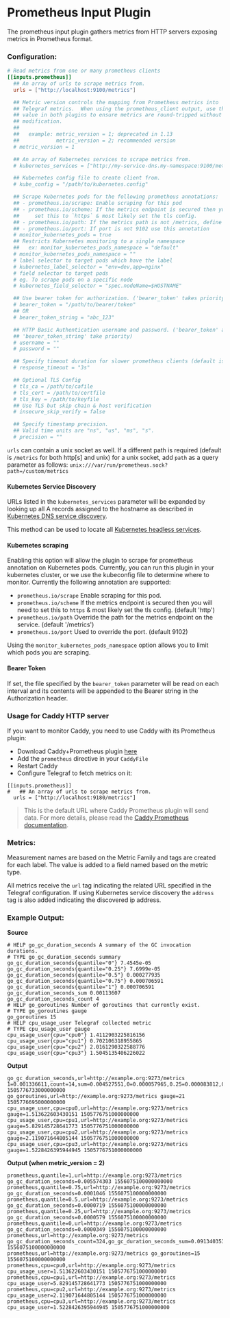 # Prometheus Input Plugin

The prometheus input plugin gathers metrics from HTTP servers exposing metrics
in Prometheus format.

### Configuration:

```toml
# Read metrics from one or many prometheus clients
[[inputs.prometheus]]
  ## An array of urls to scrape metrics from.
  urls = ["http://localhost:9100/metrics"]

  ## Metric version controls the mapping from Prometheus metrics into
  ## Telegraf metrics.  When using the prometheus_client output, use the same
  ## value in both plugins to ensure metrics are round-tripped without
  ## modification.
  ##
  ##   example: metric_version = 1; deprecated in 1.13
  ##            metric_version = 2; recommended version
  # metric_version = 1

  ## An array of Kubernetes services to scrape metrics from.
  # kubernetes_services = ["http://my-service-dns.my-namespace:9100/metrics"]

  ## Kubernetes config file to create client from.
  # kube_config = "/path/to/kubernetes.config"

  ## Scrape Kubernetes pods for the following prometheus annotations:
  ## - prometheus.io/scrape: Enable scraping for this pod
  ## - prometheus.io/scheme: If the metrics endpoint is secured then you will need to
  ##     set this to `https` & most likely set the tls config.
  ## - prometheus.io/path: If the metrics path is not /metrics, define it with this annotation.
  ## - prometheus.io/port: If port is not 9102 use this annotation
  # monitor_kubernetes_pods = true
  ## Restricts Kubernetes monitoring to a single namespace
  ##   ex: monitor_kubernetes_pods_namespace = "default"
  # monitor_kubernetes_pods_namespace = ""
  # label selector to target pods which have the label
  # kubernetes_label_selector = "env=dev,app=nginx"
  # field selector to target pods
  # eg. To scrape pods on a specific node
  # kubernetes_field_selector = "spec.nodeName=$HOSTNAME"

  ## Use bearer token for authorization. ('bearer_token' takes priority)
  # bearer_token = "/path/to/bearer/token"
  ## OR
  # bearer_token_string = "abc_123"

  ## HTTP Basic Authentication username and password. ('bearer_token' and
  ## 'bearer_token_string' take priority)
  # username = ""
  # password = ""

  ## Specify timeout duration for slower prometheus clients (default is 3s)
  # response_timeout = "3s"

  ## Optional TLS Config
  # tls_ca = /path/to/cafile
  # tls_cert = /path/to/certfile
  # tls_key = /path/to/keyfile
  ## Use TLS but skip chain & host verification
  # insecure_skip_verify = false

  ## Specify timestamp precision.
  ## Valid time units are "ns", "us", "ms", "s".
  # precision = ""
```

`urls` can contain a unix socket as well. If a different path is required (default is `/metrics` for both http[s] and unix) for a unix socket, add `path` as a query parameter as follows: `unix:///var/run/prometheus.sock?path=/custom/metrics`

#### Kubernetes Service Discovery

URLs listed in the `kubernetes_services` parameter will be expanded
by looking up all A records assigned to the hostname as described in
[Kubernetes DNS service discovery](https://kubernetes.io/docs/concepts/services-networking/service/#dns).

This method can be used to locate all
[Kubernetes headless services](https://kubernetes.io/docs/concepts/services-networking/service/#headless-services).

#### Kubernetes scraping

Enabling this option will allow the plugin to scrape for prometheus annotation on Kubernetes
pods. Currently, you can run this plugin in your kubernetes cluster, or we use the kubeconfig
file to determine where to monitor.
Currently the following annotation are supported:

* `prometheus.io/scrape` Enable scraping for this pod.
* `prometheus.io/scheme` If the metrics endpoint is secured then you will need to set this to `https` & most likely set the tls config. (default 'http')
* `prometheus.io/path` Override the path for the metrics endpoint on the service. (default '/metrics')
* `prometheus.io/port` Used to override the port. (default 9102)

Using the `monitor_kubernetes_pods_namespace` option allows you to limit which pods you are scraping.

#### Bearer Token

If set, the file specified by the `bearer_token` parameter will be read on
each interval and its contents will be appended to the Bearer string in the
Authorization header.

### Usage for Caddy HTTP server

If you want to monitor Caddy, you need to use Caddy with its Prometheus plugin:

* Download Caddy+Prometheus plugin [here](https://caddyserver.com/download/linux/amd64?plugins=http.prometheus)
* Add the `prometheus` directive in your `CaddyFile`
* Restart Caddy
* Configure Telegraf to fetch metrics on it:

```
[[inputs.prometheus]]
#   ## An array of urls to scrape metrics from.
  urls = ["http://localhost:9180/metrics"]
```

> This is the default URL where Caddy Prometheus plugin will send data.
> For more details, please read the [Caddy Prometheus documentation](https://github.com/miekg/caddy-prometheus/blob/master/README.md).

### Metrics:

Measurement names are based on the Metric Family and tags are created for each
label.  The value is added to a field named based on the metric type.

All metrics receive the `url` tag indicating the related URL specified in the
Telegraf configuration. If using Kubernetes service discovery the `address`
tag is also added indicating the discovered ip address.

### Example Output:

**Source**
```
# HELP go_gc_duration_seconds A summary of the GC invocation durations.
# TYPE go_gc_duration_seconds summary
go_gc_duration_seconds{quantile="0"} 7.4545e-05
go_gc_duration_seconds{quantile="0.25"} 7.6999e-05
go_gc_duration_seconds{quantile="0.5"} 0.000277935
go_gc_duration_seconds{quantile="0.75"} 0.000706591
go_gc_duration_seconds{quantile="1"} 0.000706591
go_gc_duration_seconds_sum 0.00113607
go_gc_duration_seconds_count 4
# HELP go_goroutines Number of goroutines that currently exist.
# TYPE go_goroutines gauge
go_goroutines 15
# HELP cpu_usage_user Telegraf collected metric
# TYPE cpu_usage_user gauge
cpu_usage_user{cpu="cpu0"} 1.4112903225816156
cpu_usage_user{cpu="cpu1"} 0.702106318955865
cpu_usage_user{cpu="cpu2"} 2.0161290322588776
cpu_usage_user{cpu="cpu3"} 1.5045135406226022
```

**Output**
```
go_gc_duration_seconds,url=http://example.org:9273/metrics 1=0.001336611,count=14,sum=0.004527551,0=0.000057965,0.25=0.000083812,0.5=0.000286537,0.75=0.000365303 1505776733000000000
go_goroutines,url=http://example.org:9273/metrics gauge=21 1505776695000000000
cpu_usage_user,cpu=cpu0,url=http://example.org:9273/metrics gauge=1.513622603430151 1505776751000000000
cpu_usage_user,cpu=cpu1,url=http://example.org:9273/metrics gauge=5.829145728641773 1505776751000000000
cpu_usage_user,cpu=cpu2,url=http://example.org:9273/metrics gauge=2.119071644805144 1505776751000000000
cpu_usage_user,cpu=cpu3,url=http://example.org:9273/metrics gauge=1.5228426395944945 1505776751000000000
```

**Output (when metric_version = 2)**
```
prometheus,quantile=1,url=http://example.org:9273/metrics go_gc_duration_seconds=0.005574303 1556075100000000000
prometheus,quantile=0.75,url=http://example.org:9273/metrics go_gc_duration_seconds=0.0001046 1556075100000000000
prometheus,quantile=0.5,url=http://example.org:9273/metrics go_gc_duration_seconds=0.0000719 1556075100000000000
prometheus,quantile=0.25,url=http://example.org:9273/metrics go_gc_duration_seconds=0.0000579 1556075100000000000
prometheus,quantile=0,url=http://example.org:9273/metrics go_gc_duration_seconds=0.0000349 1556075100000000000
prometheus,url=http://example.org:9273/metrics go_gc_duration_seconds_count=324,go_gc_duration_seconds_sum=0.091340353 1556075100000000000
prometheus,url=http://example.org:9273/metrics go_goroutines=15 1556075100000000000
prometheus,cpu=cpu0,url=http://example.org:9273/metrics cpu_usage_user=1.513622603430151 1505776751000000000
prometheus,cpu=cpu1,url=http://example.org:9273/metrics cpu_usage_user=5.829145728641773 1505776751000000000
prometheus,cpu=cpu2,url=http://example.org:9273/metrics cpu_usage_user=2.119071644805144 1505776751000000000
prometheus,cpu=cpu3,url=http://example.org:9273/metrics cpu_usage_user=1.5228426395944945 1505776751000000000
```
